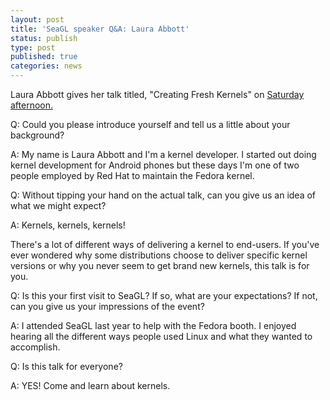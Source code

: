 ```yaml
---
layout: post
title: 'SeaGL speaker Q&A: Laura Abbott'
status: publish
type: post
published: true
categories: news
---
```


Laura Abbott gives her talk titled, "Creating Fresh Kernels" on [Saturday afternoon.](https://osem.seagl.org/conferences/seagl2017/program/proposals/261)

Q: Could you please introduce yourself and tell us a little about your background?

A: My name is Laura Abbott and I'm a kernel developer. I started out doing kernel development for Android phones but these days I'm one of two people employed by Red Hat to maintain the Fedora kernel.

Q: Without tipping your hand on the actual talk, can you give us an idea of what we might expect?

A: Kernels, kernels, kernels!

There's a lot of different ways of delivering a kernel to end-users. If you've ever wondered why some distributions choose to deliver specific kernel versions or why you never seem to get brand new kernels, this talk is for you.

Q: Is this your first visit to SeaGL? If so, what are your expectations? If not, can you give us your impressions of the event?

A: I attended SeaGL last year to help with the Fedora booth. I enjoyed hearing all the different ways people used Linux and what they wanted to accomplish.

Q: Is this talk for everyone?

A: YES! Come and learn about kernels.


